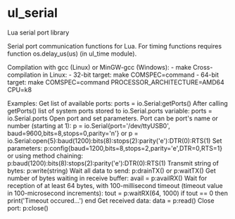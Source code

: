 ul_serial
=========

Lua serial port library

Serial port communication functions for Lua.
For timing functions requires function os.delay_us(us) (in ul_time module).

Compilation with gcc (Linux) or MinGW-gcc (Windows):
    - make
Cross-compilation in Linux:
    - 32-bit target: make COMSPEC=command
    - 64-bit target: make COMSPEC=command PROCESSOR_ARCHITECTURE=AMD64 CPU=k8

Examples:
    Get list of available ports:
        ports = io.Serial:getPorts()
    After calling getPorts() list of system ports stored to io.Serial.ports variable:
        ports = io.Serial.ports
    Open port and set parameters. Port can be port's name or number (starting at 1):
            p = io.Serial{port='/dev/ttyUSB0', baud=9600,bits=8,stops=0,parity='n'}
        or
            p = io.Serial:open{5}:baud(1200):bits(8):stops(2):parity('e'):DTR(0):RTS(1)
    Set parameters:
            p:config{baud=1200,bits=8,stops=2,parity='e',DTR=0,RTS=1}
        or using method chaining:
            p:baud(1200):bits(8):stops(2):parity('e'):DTR(0):RTS(1)
    Transmit string of bytes:
        p:write(string)
    Wait all data to send:
        p:drainTX() or p:waitTX()
    Get number of bytes waiting in receive buffer:
        avail = p:availRX()
    Wait for reception of at least 64 bytes, with 100-millisecond timeout (timeout value in 100-microsecond increments):
        tout = p:waitRX(64, 1000)
        if tout == 0 then print('Timeout occured...') end
    Get received data:
        data = p:read()
    Close port:
        p:close()

